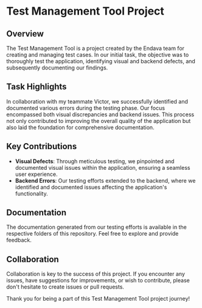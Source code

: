 # Test Management Tool Project

## Overview
The Test Management Tool is a project created by the Endava team for creating and managing test cases. In our initial task, the objective was to thoroughly test the application, identifying visual and backend defects, and subsequently documenting our findings. 

## Task Highlights
In collaboration with my teammate Victor, we successfully identified and documented various errors during the testing phase. Our focus encompassed both visual discrepancies and backend issues. This process not only contributed to improving the overall quality of the application but also laid the foundation for comprehensive documentation.

## Key Contributions
- **Visual Defects**: Through meticulous testing, we pinpointed and documented visual issues within the application, ensuring a seamless user experience.
- **Backend Errors**: Our testing efforts extended to the backend, where we identified and documented issues affecting the application's functionality.

## Documentation
The documentation generated from our testing efforts is available in the respective folders of this repository. Feel free to explore and provide feedback.

## Collaboration
Collaboration is key to the success of this project. If you encounter any issues, have suggestions for improvements, or wish to contribute, please don't hesitate to create issues or pull requests.

Thank you for being a part of this Test Management Tool project journey!